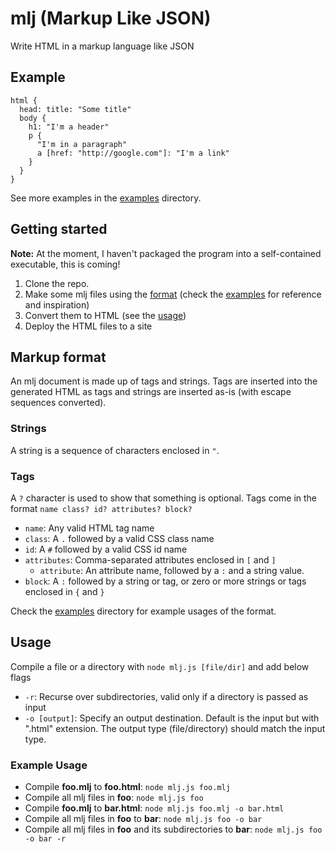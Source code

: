 # mlj (Markup Like JSON)
Write HTML in a markup language like JSON

## Example
```
html {
  head: title: "Some title"
  body {
    h1: "I'm a header"
    p {
      "I'm in a paragraph"
      a [href: "http://google.com"]: "I'm a link"
    }
  }
}
```
See more examples in the [examples](examples) directory.

## Getting started
**Note:** At the moment, I haven't packaged the program into a self-contained executable, this is coming!
1. Clone the repo.
2. Make some mlj files using the [format](#Markup_format) (check the [examples](examples) for reference and inspiration)
3. Convert them to HTML (see the [usage](#Usage))
4. Deploy the HTML files to a site

## Markup format
An mlj document is made up of tags and strings. Tags are inserted into the generated HTML as tags and strings are inserted as-is (with escape sequences converted).

### Strings
A string is a sequence of characters enclosed in `"`.

### Tags
A `?` character is used to show that something is optional.
Tags come in the format `name class? id? attributes? block?`
* `name`: Any valid HTML tag name
* `class`: A `.` followed by a valid CSS class name
* `id`: A `#` followed by a valid CSS id name
* `attributes`: Comma-separated attributes enclosed in `[` and `]`
  * `attribute`: An attribute name, followed by a `:` and a string value.
* `block`: A `:` followed by a string or tag, or zero or more strings or tags enclosed in `{` and `}`

Check the [examples](examples) directory for example usages of the format.

## Usage
Compile a file or a directory with `node mlj.js [file/dir]` and add below flags

* `-r`: Recurse over subdirectories, valid only if a directory is passed as input
* `-o [output]`: Specify an output destination.
Default is the input but with ".html" extension.
The output type (file/directory) should match the input type.

### Example Usage
* Compile **foo.mlj** to **foo.html**: `node mlj.js foo.mlj`
* Compile all mlj files in **foo**: `node mlj.js foo`
* Compile **foo.mlj** to **bar.html**: `node mlj.js foo.mlj -o bar.html`
* Compile all mlj files in **foo** to **bar**: `node mlj.js foo -o bar`
* Compile all mlj files in **foo** and its subdirectories to **bar**: `node mlj.js foo -o bar -r`
